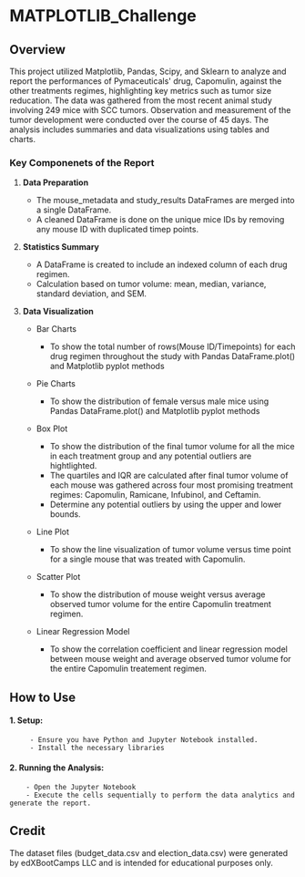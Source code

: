 # MATPLOTLIB_Challenge

## Overview
This project utilized Matplotlib, Pandas, Scipy, and Sklearn to analyze and report the performances of Pymaceuticals' drug, Capomulin, against the other treatments regimes, highlighting key metrics such as tumor size reducation. The data was gathered from the most recent animal study involving 249 mice with SCC tumors. Observation and measurement of the tumor development were conducted over the course of 45 days. 
The analysis includes summaries and data visualizations using tables and charts.

### Key Componenets of the Report
1. **Data Preparation**
   - The mouse_metadata and study_results DataFrames are merged into a single DataFrame.
   - A cleaned DataFrame is done on the unique mice IDs by removing any mouse ID with duplicated timep points.
   
2. **Statistics Summary**
   - A DataFrame is created to include an indexed column of each drug regimen.
   - Calculation based on tumor volume: mean, median, variance, standard deviation, and SEM.
   
3. **Data Visualization**
    - Bar Charts
       - To show the total number of rows(Mouse ID/Timepoints) for each drug regimen throughout the study with Pandas DataFrame.plot() and Matplotlib pyplot methods
       
    - Pie Charts
        - To show the distribution of female versus male mice using Pandas DataFrame.plot() and Matplotlib pyplot methods
       
    - Box Plot
       - To show the distribution of the final tumor volume for all the mice in each treatment group and any potential outliers are hightlighted.
       - The quartiles and IQR are calculated after final tumor volume of each mouse was gathered across four most promising treatment regimes: Capomulin, Ramicane, Infubinol, and Ceftamin. 
       - Determine any potential outliers by using the upper and lower bounds.
       
    - Line Plot
       - To show the line visualization of tumor volume versus time point for a single mouse that was treated with Capomulin.

    - Scatter Plot
       - To show the distribution of mouse weight versus average observed tumor volume for the entire Capomulin treatment regimen.

    - Linear Regression Model
       - To show the correlation coefficient and linear regression model between mouse weight and average observed tumor volume for the entire Capomulin treatement regimen.

## How to Use
#### 1. **Setup:**
         - Ensure you have Python and Jupyter Notebook installed.
         - Install the necessary libraries
#### 2. **Running the Analysis:**
        - Open the Jupyter Notebook
        - Execute the cells sequentially to perform the data analytics and  generate the report.     

## Credit
The dataset files (budget_data.csv and election_data.csv) were generated by edXBootCamps LLC and is intended for educational purposes only.